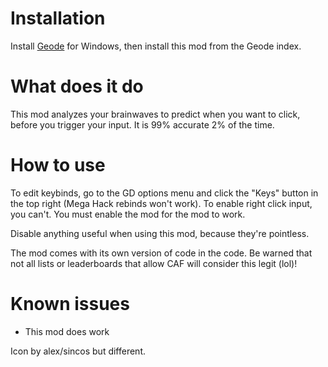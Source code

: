 # Installation

Install [Geode](https://geode-sdk.org/install/) for Windows, then install this mod from the Geode index.

# What does it do

This mod analyzes your brainwaves to predict when you want to click, before you trigger your input. It is 99% accurate 2% of the time.

# How to use

To edit keybinds, go to the GD options menu and click the "Keys" button in the top right (Mega Hack rebinds won't work).
To enable right click input, you can't.
You must enable the mod for the mod to work.

Disable anything useful when using this mod, because they're pointless.

The mod comes with its own version of code in the code. Be warned that not all lists or leaderboards that allow CAF will consider this legit (lol)!

# Known issues

- This mod does work

Icon by alex/sincos but different.
